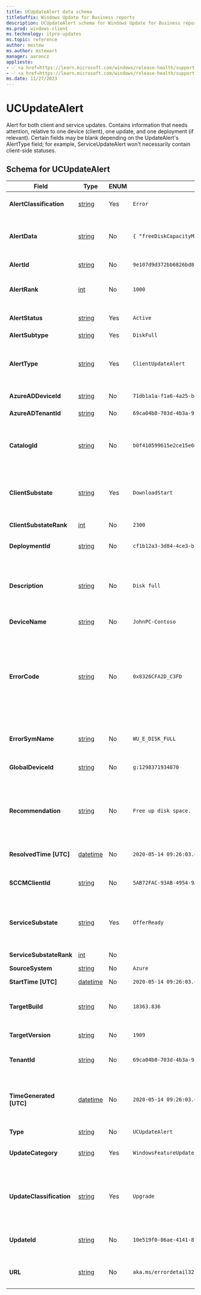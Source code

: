 ```yaml
---
title: UCUpdateAlert data schema
titleSuffix: Windows Update for Business reports
description: UCUpdateAlert schema for Windows Update for Business reports. UCUpdateAlert is an alert for both client and service updates.
ms.prod: windows-client
ms.technology: itpro-updates
ms.topic: reference
author: mestew
ms.author: mstewart
manager: aaroncz
appliesto: 
- ✅ <a href=https://learn.microsoft.com/windows/release-health/supported-versions-windows-client target=_blank>Windows 11</a>
- ✅ <a href=https://learn.microsoft.com/windows/release-health/supported-versions-windows-client target=_blank>Windows 10</a>	
ms.date: 11/27/2023
---
```


# UCUpdateAlert
<!--37063317, 30141258, 37063041-->
Alert for both client and service updates. Contains information that needs attention, relative to one device (client), one update, and one deployment (if relevant). Certain fields may be blank depending on the UpdateAlert's AlertType field; for example, ServiceUpdateAlert won't necessarily contain client-side statuses.

## Schema for UCUpdateAlert

|Field |Type | ENUM <!--8506381--> |Example |Description |
|---|---|---|---|---|
| **AlertClassification** |[string](/azure/data-explorer/kusto/query/scalar-data-types/string)  | Yes | `Error` | Whether this alert is an error, a warning, or informational |
| **AlertData** |[string](/azure/data-explorer/kusto/query/scalar-data-types/string)  | No | `{ "freeDiskCapacityMb": 3213, "contentSizeMb": 4381}` | An optional string formatted as a json payload containing metadata for the alert. |
| **AlertId** |[string](/azure/data-explorer/kusto/query/scalar-data-types/string)  | No | `9e107d9d372bb6826bd81d3542a419d6` | The unique identifier of this alert |
| **AlertRank** |[int](/azure/kusto/query/scalar-data-types/int) | No | `1000` | Integer ranking of alert for prioritization during troubleshooting |
| **AlertStatus** |[string](/azure/data-explorer/kusto/query/scalar-data-types/string)  | Yes | `Active` | Whether this alert is active, resolved, or deleted |
| **AlertSubtype** |[string](/azure/data-explorer/kusto/query/scalar-data-types/string)  | Yes | `DiskFull` | The subtype of alert |
| **AlertType** |[string](/azure/data-explorer/kusto/query/scalar-data-types/string)  | Yes | `ClientUpdateAlert` | The type of alert such as ClientUpdateAlert or ServiceUpdateAlert. Indicates which fields are present. |
| **AzureADDeviceId** |[string](/azure/data-explorer/kusto/query/scalar-data-types/string)  | No | `71db1a1a-f1a6-4a25-b88f-79c2f513dae0` | Microsoft Entra Device ID |
| **AzureADTenantId** |[string](/azure/data-explorer/kusto/query/scalar-data-types/string)  | No | `69ca04b0-703d-4b3a-9184-c4e3c15d6f5e` | Microsoft Entra tenant ID |
| **CatalogId** |[string](/azure/data-explorer/kusto/query/scalar-data-types/string)  | No | `b0f410599615e2ce15e6614ac3fc4ec62d80324020351e172edef89091a64f2f` | This field applies to drivers only. The Catalog ID of the update from Windows Update for Business deployment service. |
| **ClientSubstate** |[string](/azure/data-explorer/kusto/query/scalar-data-types/string)  | Yes | `DownloadStart` | If the alert is from the client, the ClientSubstate at the time this alert was activated or updated, else empty. |
| **ClientSubstateRank** |[int](/azure/kusto/query/scalar-data-types/int) | No | `2300` | Rank of ClientSubstate |
| **DeploymentId** |[string](/azure/data-explorer/kusto/query/scalar-data-types/string)  | No | `cf1b12a3-3d84-4ce3-bc8e-de48459e252d` | The deployment this alert is relative to, if there's one. |
| **Description** |[string](/azure/data-explorer/kusto/query/scalar-data-types/string)  | No | `Disk full` | A localized string translated from a combination of other Alert fields + language preference that describes the issue in detail. |
| **DeviceName** |[string](/azure/data-explorer/kusto/query/scalar-data-types/string)  | No | `JohnPC-Contoso` | The given device's name |
| **ErrorCode** |[string](/azure/data-explorer/kusto/query/scalar-data-types/string)  | No | `0x8326CFA2D_C3FD` | The error code, if any, that triggered this alert. In the case of client-based explicit alerts, error codes can have extended error codes, which are appended to the error code with an underscore separator. |
| **ErrorSymName** |[string](/azure/data-explorer/kusto/query/scalar-data-types/string)  | No | `WU_E_DISK_FULL` | The symbolic name that maps to the error code, if any, otherwise empty. |
| **GlobalDeviceId** |[string](/azure/data-explorer/kusto/query/scalar-data-types/string)  | No | `g:1298371934870` | Internal Microsoft Global identifier, if available. |
| **Recommendation** |[string](/azure/data-explorer/kusto/query/scalar-data-types/string)  | No | `Free up disk space.` | A localized string translated from RecommendedAction, Message, and other fields (depending on the source of the alert) that provides a recommended action. |
| **ResolvedTime [UTC]** | [datetime](/azure/kusto/query/scalar-data-types/datetime)  | No |  `2020-05-14 09:26:03.478039` | The time this alert was resolved, else empty. |
| **SCCMClientId** |[string](/azure/data-explorer/kusto/query/scalar-data-types/string)  | No | `5AB72FAC-93AB-4954-9AB0-6557D0EFA245` | Configuration manager client ID of the device, if available. |
| **ServiceSubstate** |[string](/azure/data-explorer/kusto/query/scalar-data-types/string)  | Yes | `OfferReady` | If the alert is from the service, the ServiceSubstate at the time this alert was activated or updated, else empty. |
| **ServiceSubstateRank** |[int](/azure/kusto/query/scalar-data-types/int) | No |  | Rank of 'ClientSubstate' |
| **SourceSystem** |[string](/azure/data-explorer/kusto/query/scalar-data-types/string)  | No | `Azure` |  |
| **StartTime [UTC]** | [datetime](/azure/kusto/query/scalar-data-types/datetime)  | No |  `2020-05-14 09:26:03.478039` | The time this alert was activated. |
| **TargetBuild** |[string](/azure/data-explorer/kusto/query/scalar-data-types/string)  | No | `18363.836` | The Windows 10 Major. Revision this 'UpdateAlert' is relative to. |
| **TargetVersion** |[string](/azure/data-explorer/kusto/query/scalar-data-types/string)  | No | `1909` | The Windows 10 build this UpdateAlert is relative to. |
| **TenantId** |[string](/azure/data-explorer/kusto/query/scalar-data-types/string)  | No | `69ca04b0-703d-4b3a-9184-c4e3c15d6f5e` | Microsoft Entra tenant ID of the device. |
| **TimeGenerated [UTC]** | [datetime](/azure/kusto/query/scalar-data-types/datetime)  | No |  `2020-05-14 09:26:03.478039` | The time the snapshot generated this specific record. This is to determine to which batch snapshot this record belongs. |
| **Type** |[string](/azure/data-explorer/kusto/query/scalar-data-types/string)  | No | `UCUpdateAlert` | The entity type |
| **UpdateCategory** |[string](/azure/data-explorer/kusto/query/scalar-data-types/string)  | Yes | `WindowsFeatureUpdate` | The type of content this DeviceUpdateEvent is tracking. |
| **UpdateClassification** |[string](/azure/data-explorer/kusto/query/scalar-data-types/string)  | Yes | `Upgrade` | Whether this update is an upgrade (feature update), security (quality update), nonsecurity (quality update), or driver |
| **UpdateId** |[string](/azure/data-explorer/kusto/query/scalar-data-types/string)  | No | `10e519f0-06ae-4141-8f53-afee63e995f0` | This field applies to drivers only. The Update ID of the targeted update. |
| **URL** |[string](/azure/data-explorer/kusto/query/scalar-data-types/string)  | No | `aka.ms/errordetail32152` | An optional URL to get more in-depth information related to this alert. |
